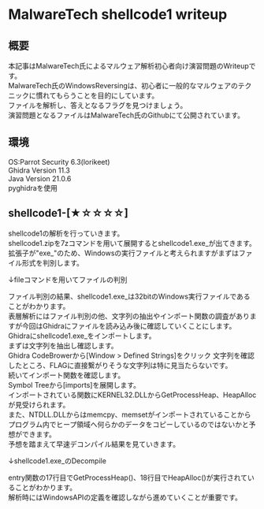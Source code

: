 # MalwareTech shellcode1 writeup

## 概要
本記事はMalwareTech氏によるマルウェア解析初心者向け演習問題のWriteupです。  
MalwareTech氏のWindowsReversingは、初心者に一般的なマルウェアのテクニックに慣れてもらうことを目的にしています。  
ファイルを解析し、答えとなるフラグを見つけましょう。  
演習問題となるファイルはMalwareTech氏のGithubにて公開されています。  

## 環境
OS:Parrot Security 6.3(lorikeet)  
Ghidra Version 11.3  
Java Version 21.0.6  
pyghidraを使用

## shellcode1-[★☆☆☆☆]
shellcode1の解析を行っていきます。  
shellcode1.zipを7zコマンドを用いて展開するとshellcode1.exe_が出てきます。  
拡張子が"exe_"のため、Windowsの実行ファイルと考えられますがまずはファイル形式を判別します。 

↓fileコマンドを用いてファイルの判別

ファイル判別の結果、shellcode1.exe_は32bitのWindows実行ファイルであることがわかります。  
表層解析にはファイル判別の他、文字列の抽出やインポート関数の調査がありますが今回はGhidraにファイルを読み込み後に確認していくことにします。  
Ghidraにshellcode1.exe_をインポートします。  
まずは文字列を抽出し確認します。  
Ghidra CodeBrowerから[Window > Defined Strings]をクリック
文字列を確認したところ、FLAGに直接繋がりそうな文字列は特に見当たらないです。  
続いてインポート関数を確認します。  
Symbol Treeから[imports]を展開します。  
インポートされている関数にKERNEL32.DLLからGetProcessHeap、HeapAllocが見受けられます。  
また、NTDLL.DLLからはmemcpy、memsetがインポートされていることからプログラム内でヒープ領域へ何らかのデータをコピーしているのではないかと予想ができます。  
予想を踏まえて早速デコンパイル結果を見ていきます。  

↓shellcode1.exe_のDecompile  

entry関数の17行目でGetProcessHeap()、18行目でHeapAlloc()が実行されていることがわかります。  
解析時にはWindowsAPIの定義を確認しながら進めていくことが重要です。  
